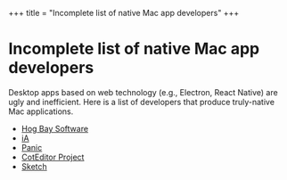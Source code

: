 +++
title = "Incomplete list of native Mac app developers"
+++

# Incomplete list of native Mac app developers

Desktop apps based on web technology (e.g., Electron, React Native) are ugly and inefficient.
Here is a list of developers that produce truly-native Mac applications.

- [Hog Bay Software](https://www.hogbaysoftware.com)
- [iA](https://ia.net)
- [Panic](https://panic.com)
- [CotEditor Project](https://coteditor.com)
- [Sketch](https://www.sketch.com)
